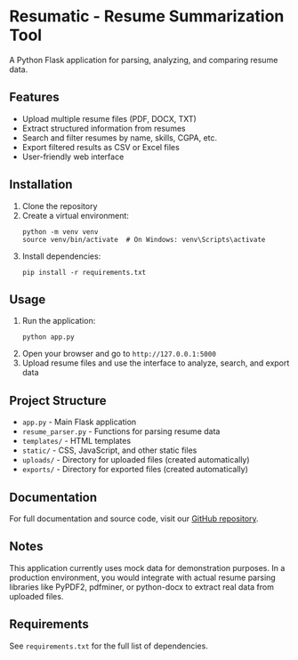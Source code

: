 
# Resumatic - Resume Summarization Tool

A Python Flask application for parsing, analyzing, and comparing resume data.

## Features

- Upload multiple resume files (PDF, DOCX, TXT)
- Extract structured information from resumes
- Search and filter resumes by name, skills, CGPA, etc.
- Export filtered results as CSV or Excel files
- User-friendly web interface

## Installation

1. Clone the repository
2. Create a virtual environment:
   ```
   python -m venv venv
   source venv/bin/activate  # On Windows: venv\Scripts\activate
   ```
3. Install dependencies:
   ```
   pip install -r requirements.txt
   ```

## Usage

1. Run the application:
   ```
   python app.py
   ```
2. Open your browser and go to `http://127.0.0.1:5000`
3. Upload resume files and use the interface to analyze, search, and export data

## Project Structure

- `app.py` - Main Flask application
- `resume_parser.py` - Functions for parsing resume data
- `templates/` - HTML templates
- `static/` - CSS, JavaScript, and other static files
- `uploads/` - Directory for uploaded files (created automatically)
- `exports/` - Directory for exported files (created automatically)

## Documentation

For full documentation and source code, visit our [GitHub repository](https://github.com/sakshi073/resumatic-sift).

## Notes

This application currently uses mock data for demonstration purposes. In a production environment, you would integrate with actual resume parsing libraries like PyPDF2, pdfminer, or python-docx to extract real data from uploaded files.

## Requirements

See `requirements.txt` for the full list of dependencies.

